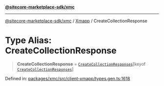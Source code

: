 [**@sitecore-marketplace-sdk/xmc**](../../../../README.md)

***

[@sitecore-marketplace-sdk/xmc](../../../../README.md) / [Xmapp](../README.md) / CreateCollectionResponse

# Type Alias: CreateCollectionResponse

> **CreateCollectionResponse** = [`CreateCollectionResponses`](CreateCollectionResponses.md)\[keyof [`CreateCollectionResponses`](CreateCollectionResponses.md)\]

Defined in: [packages/xmc/src/client-xmapp/types.gen.ts:1618](https://github.com/Sitecore/marketplace-sdk/blob/047115917e8843232ba2a4ba284b67585698b1c5/packages/xmc/src/client-xmapp/types.gen.ts#L1618)
